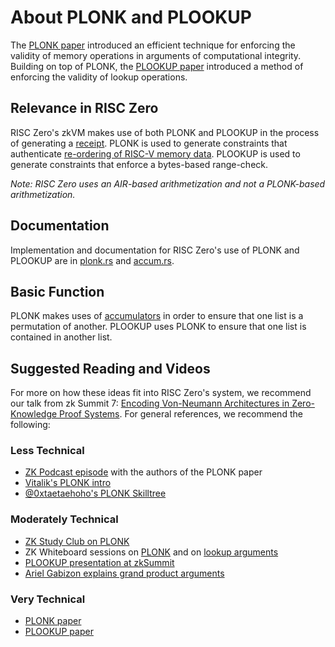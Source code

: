 # About PLONK and PLOOKUP
The [PLONK paper](https://eprint.iacr.org/2019/953) introduced an efficient technique for enforcing the validity of memory operations in arguments of computational integrity. 
Building on top of PLONK, the [PLOOKUP paper](https://eprint.iacr.org/2020/315.pdf) introduced a method of enforcing the validity of lookup operations. 

## Relevance in RISC Zero
RISC Zero's zkVM makes use of both PLONK and PLOOKUP in the process of generating a [receipt](https://docs.rs/risc0-zkvm/latest/risc0_zkvm/receipt/struct.Receipt.html). 
PLONK is used to generate constraints that authenticate [re-ordering of RISC-V memory data](https://www.youtube.com/watch?v=dYuEPvRLwLo&list=PLcPzhUaCxlCiLk_VjLUNbmfb2mB1Y_N9N&index=6).
PLOOKUP is used to generate constraints that enforce a bytes-based range-check. 

*Note: RISC Zero uses an AIR-based arithmetization and not a PLONK-based arithmetization.*

## Documentation
Implementation and documentation for RISC Zero's use of PLONK and PLOOKUP are in [plonk.rs](https://github.com/risc0/risc0/blob/3d00debce414f96353b8295720be21029ca63347/risc0/zkvm/src/prove/plonk.rs) and [accum.rs](https://github.com/risc0/risc0/blob/3d00debce414f96353b8295720be21029ca63347/risc0/zkp/src/prove/accum.rs). 

## Basic Function
PLONK makes uses of [accumulators](https://hackmd.io/@arielg/ByFgSDA7D) in order to ensure that one list is a permutation of another. 
PLOOKUP uses PLONK to ensure that one list is contained in another list.
 

## Suggested Reading and Videos
For more on how these ideas fit into RISC Zero's system, we recommend our talk from zk Summit 7: [Encoding Von-Neumann Architectures in Zero-Knowledge Proof Systems](https://www.youtube.com/watch?v=od033ugtlYQ&list=PLcPzhUaCxlCgCvzkkaBWzVuHdBRsTNxj1&index=7). 
For general references, we recommend the following:
### Less Technical
- [ZK Podcast episode](https://www.youtube.com/watch?v=n6_nicI4ckM&t=2629s) with the authors of the PLONK paper
- [Vitalik's PLONK intro](https://vitalik.ca/general/2019/09/22/plonk.html) 
- [@0xtaetaehoho's PLONK Skilltree](https://twitter.com/0xtaetaehoho/status/1618979438913527814)
### Moderately Technical
- [ZK Study Club on PLONK](https://www.youtube.com/watch?v=NqrVcDuQ8hM)
- ZK Whiteboard sessions on [PLONK](https://zkhack.dev/whiteboard/module-five/) and on [lookup arguments](https://zkhack.dev/whiteboard/module-six/)
- [PLOOKUP presentation at zkSummit](https://www.youtube.com/watch?v=Vdlc1CmRYRY)
- [Ariel Gabizon explains grand product arguments](https://hackmd.io/@arielg/ByFgSDA7D)
### Very Technical
- [PLONK paper](https://eprint.iacr.org/2019/953)
- [PLOOKUP paper](https://eprint.iacr.org/2020/315.pdf)